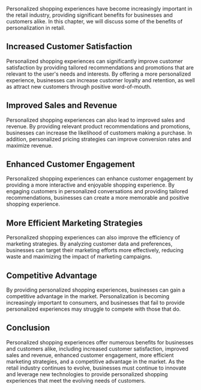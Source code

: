 
Personalized shopping experiences have become increasingly important in the retail industry, providing significant benefits for businesses and customers alike. In this chapter, we will discuss some of the benefits of personalization in retail.

Increased Customer Satisfaction
-------------------------------

Personalized shopping experiences can significantly improve customer satisfaction by providing tailored recommendations and promotions that are relevant to the user's needs and interests. By offering a more personalized experience, businesses can increase customer loyalty and retention, as well as attract new customers through positive word-of-mouth.

Improved Sales and Revenue
--------------------------

Personalized shopping experiences can also lead to improved sales and revenue. By providing relevant product recommendations and promotions, businesses can increase the likelihood of customers making a purchase. In addition, personalized pricing strategies can improve conversion rates and maximize revenue.

Enhanced Customer Engagement
----------------------------

Personalized shopping experiences can enhance customer engagement by providing a more interactive and enjoyable shopping experience. By engaging customers in personalized conversations and providing tailored recommendations, businesses can create a more memorable and positive shopping experience.

More Efficient Marketing Strategies
-----------------------------------

Personalized shopping experiences can also improve the efficiency of marketing strategies. By analyzing customer data and preferences, businesses can target their marketing efforts more effectively, reducing waste and maximizing the impact of marketing campaigns.

Competitive Advantage
---------------------

By providing personalized shopping experiences, businesses can gain a competitive advantage in the market. Personalization is becoming increasingly important to consumers, and businesses that fail to provide personalized experiences may struggle to compete with those that do.

Conclusion
----------

Personalized shopping experiences offer numerous benefits for businesses and customers alike, including increased customer satisfaction, improved sales and revenue, enhanced customer engagement, more efficient marketing strategies, and a competitive advantage in the market. As the retail industry continues to evolve, businesses must continue to innovate and leverage new technologies to provide personalized shopping experiences that meet the evolving needs of customers.
